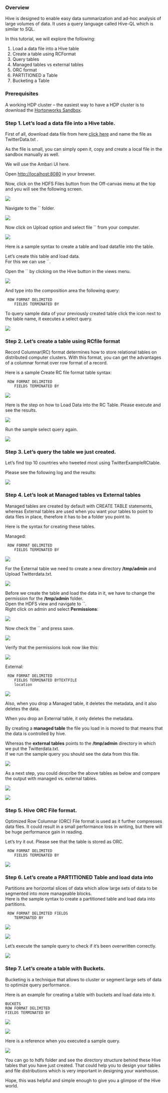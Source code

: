 ### [](#overview)Overview

Hive is designed to enable easy data summarization and ad-hoc analysis of large volumes of data. It uses a query language called Hive-QL which is similar to SQL.

In this tutorial, we will explore the following:

1.  Load a data file into a Hive table
2.  Create a table using RCFormat
3.  Query tables
4.  Managed tables vs external tables
5.  ORC format
6.  PARTITIONED a Table
7.  Bucketing a Table

### [](#prerequisites)Prerequisites

A working HDP cluster – the easiest way to have a HDP cluster is to download the [Hortonworks Sandbox](http://hortonworks.com/sandbox).

### [](#step-1-lets-load-a-data-file-into-a-hive-table)Step 1\. Let’s load a data file into a Hive table.

First of all, download data file from here [click here](http://hortonassets.s3.amazonaws.com/tutorial/hive/Twitterdata.txt) and name the file as TwitterData.txt .

As the file is small, you can simply open it, copy and create a local file in the sandbox manually as well.

We will use the Ambari UI here.

Open [http://localhost:8080](http://localhost:8080) in your browser.

Now, click on the HDFS Files button from the Off-canvas menu at the top and you will see the following screen.

![](../../../assets/using-hive-for-data-analysis/68747470733a2f22f7777772e676f6f676c6564726976652e636f6d2f686f73742f30427a686c4f79776e4f707138616d30314d6d52695a444a714e6b453f7261773d74727565.png?dl=1)

Navigate to the `` folder.

![](../../../assets/using-hive-for-data-analysis/68747470733a2f24f7777772e676f6f676c6564726976652e636f6d2f686f73742f30427a686c4f79776e4f7071384d30524957554a5a543168786155303f7261773d74727565.png?dl=1)

Now click on Upload option and select file `` from your computer.

![](../../../assets/using-hive-for-data-analysis/68747470733a2f2f7777772e676f6f676c6564726976652e636f6d2f686f73742f30427a686c4f79776e4f70713853454a5a636e453158334e46646a413f7261773d74727565.png?dl=1)

Here is a sample syntax to create a table and load datafile into the table.

Let’s create this table and load data.  
For this we can use ``.

Open the `` by clicking on the Hive button in the views menu.

![](../../../assets/using-hive-for-data-analysis/68747470733a2f2f7777772e676f6f676c6564726976652e636f6d2f686f73742f30427a686c4f79776e4f70713853454a5a636e453158334e46646a413f7261773d74727565.png?dl=1)

And type into the composition area the following query:

     ROW FORMAT DELIMITED
        FIELDS TERMINATED BY


To query sample data of your previously created table click the icon next to the table name, it executes a select query.

![](../../../assets/using-hive-for-data-analysis/68747470733a2f2f7777772e676f6f676c6564726976652e636f6d2f686f73742f30427a686c4f79776e4f70713858305a56556e68435555524e6447633f7261773d74727565.png?dl=1)

### [](#step-2-lets-create-a-table-using-rcfile-format)Step 2\. Let’s create a table using RCfile format

Record Columnar(RC) format determines how to store relational tables on distributed computer clusters. With this format, you can get the advantages of a columnar format over row format of a record.

Here is a sample Create RC file format table syntax:

     ROW FORMAT DELIMITED
        FIELDS TERMINATED BY

![](../../../assets/using-hive-for-data-analysis/68747470733a2f2f7777772e676f6f676c6564726976652e636f6d2f686f73742f30427a686c4f79776e4f707138546b4e4d525864544e446842646b553f7261773d74727565.png?dl=1)

Here is the step on how to Load Data into the RC Table. Please execute and see the results.


![](../../../assets/using-hive-for-data-analysis/68747470733a2f2f7777772e676f6f676c6564726976652e636f6d2f686f73742f30427a686c4f79776e4f70713862585a576131394b4d45524a4f44513f7261773d74727565.png?dl=1)

Run the sample select query again.

![](../../../assets/using-hive-for-data-analysis/68747470733a2f2f7777772e676f6f676c6564726976652e636f6d2f686f73742f30427a686c4f79776e4f707138635535315a46684e61556731617a413f7261773d74727565.png?dl=1)

### [](#step-3-lets-query-the-table-we-just-created)Step 3\. Let’s query the table we just created.

Let’s find top 10 countries who tweeted most using TwitterExampleRCtable.


Please see the following log and the results:

![](../../../assets/using-hive-for-data-analysis/68747470733a2f2f7777772e676f6f676c6564726976652e636f6d2f686f73742f30427a686c4f79776e4f707138536b6452536b737856555a335a7a673f7261773d74727565.png?dl=1)

### [](#step-4-lets-look-at-managed-tables-vs-external-tables)Step 4\. Let’s look at Managed tables vs External tables

Managed tables are created by default with CREATE TABLE statements, whereas External tables are used when you want your tables to point to data files in place, therefore it has to be a folder you point to.

Here is the syntax for creating these tables.

Managed:

     ROW FORMAT DELIMITED
        FIELDS TERMINATED BY

![](../../../assets/using-hive-for-data-analysis/68747470733a2f2f7777772e676f6f676c6564726976652e636f6d2f686f73742f30427a686c4f79776e4f70713854466c3564323534516b6c4e5958633f7261773d74727565.png?dl=1)

For the External table we need to create a new directory **/tmp/admin** and Upload Twitterdata.txt.

![](../../../assets/using-hive-for-data-analysis/68747470733a2f2f7777772e676f6f676c6564726976652e636f6d2f686f73742f30427a686c4f79776e4f70713859555a6a574331664e6d4e42646d4d3f7261773d74727565.png?dl=1)

Before we create the table and load the data in it, we have to change the permission for the **/tmp/admin** folder.  
Open the HDFS view and navigate to ``.  
Right click on admin and select **Permissions**:

![](../../../assets/using-hive-for-data-analysis/68747470733a2f2f77767772e676f6f676c6564726976652e636f6d2f686f73742f30427a686c4f79776e4f7071385331464f5133567a526a52716558633f7261773d74727565.png?dl=1)

Now check the `` and press save.

![](../../../assets/using-hive-for-data-analysis/68747470733a2f2f7777772e676f6f676c6564726976652e636f6d2f686f73742f30427a686c4f79776e4f7071384d33557a4e693171636e426a516d633f7261773d74727565.png?dl=1)

Verify that the permissions look now like this:

![](../../../assets/using-hive-for-data-analysis/68747470733a2f2f77477772e676f6f676c6564726976652e636f6d2f686f73742f30427a686c4f79776e4f70713854475a716345395252316876596d633f7261773d74727565.png?dl=1)

External:

     ROW FORMAT DELIMITED
        FIELDS TERMINATED BYTEXTFILE
        location

![](../../../assets/using-hive-for-data-analysis/68747470733a2f2f7777772e676f6f676c6564726976652e636f6d2f686f73742f30427a686c4f79776e4f7071384d7a466e5a6b5a33516e686e52306b3f7261773d74727565.png?dl=1)

Also, when you drop a Managed table, it deletes the metadata, and it also deletes the data.

When you drop an External table, it only deletes the metadata.

By creating a **managed table** the file you load in is moved to that means that the data is controlled by hive.

Whereas the **external tables** points to the **/tmp/admin** directory in which we put the Twitterdata.txt.  
If we run the sample query you should see the data from this file.

![](../../../assets/using-hive-for-data-analysis/68747470733a2f2f7777772e676f6f676c6564726976652e636f6d2f686f73742f30427a686c4f79776e4f70713854545574524652505544457a4d55453f7261773d74727565.png?dl=1)

As a next step, you could describe the above tables as below and compare the output with managed vs. external tables.


![](../../../assets/using-hive-for-data-analysis/68747470733a2f2f7777772e676f6f676c6564726976652e636f6d2f686f73742f30427a686c4f79776e4f70713854545574524652505544457a4d55453f7261773d74727565.png?dl=1)


![](../../../assets/using-hive-for-data-analysis/68747470733a2f2f7777772e676f6f676c6564726976652e636f6d2f686f73742f30427a686c4f79776e4f70713856554a3263444653593039745231553f7261773d74727565.png?dl=1)

### [](#step-5-hive-orc-file-format)Step 5\. Hive ORC File format.

Optimized Row Columnar (ORC) File format is used as it further compresses data files. It could result in a small performance loss in writing, but there will be huge performance gain in reading.

Let’s try it out. Please see that the table is stored as ORC.

     ROW FORMAT DELIMITED
        FIELDS TERMINATED BY

![](../../../assets/using-hive-for-data-analysis/68747470733a2f2f7777772e676f6f676c6564726976652e636f6d2f686f73742f30427a686c4f79776e4f7071384c586c68636e426864554a494e55453f7261773d74727565.png?dl=1)

### [](#step-6-lets-create-a-partitioned-table-and-load-data-into)Step 6\. Let’s create a PARTITIONED Table and load data into

Partitions are horizontal slices of data which allow large sets of data to be segmented into more manageable blocks.  
Here is the sample syntax to create a partitioned table and load data into partitions.

     ROW FORMAT DELIMITED FIELDS 
        TERMINATED BY

![](../../../assets/using-hive-for-data-analysis/68747470733a2f2f7777772e676f6f676c6564726976652e636f6d2f686f73742f30427a686c4f79776e4f7071384e6d6c3656486c51526d685164566b3f7261773d74727565.png?dl=1)

![](../../../assets/using-hive-for-data-analysis/68747470733a2f2f7777772e676f6f676c6564726976652e636f6d2f686f73742f30427a686c4f79776e4f70713861456c7a4e304e6a566d704751556b3f7261773d74727565.png?dl=1)

Let’s execute the sample query to check if it’s been overwritten correctly.

![](../../../assets/using-hive-for-data-analysis/68747470733a2f2f7777772e676f6f676c6564726976652e636f6d2f686f73742f30427a686c4f79776e4f7071386156466a63474e4c576c684f617a673f7261773d74727565.png?dl=1)

### [](#step-7-lets-create-a-table-with-buckets)Step 7\. Let’s create a table with Buckets.

Bucketing is a technique that allows to cluster or segment large sets of data to optimize query performance.

Here is an example for creating a table with buckets and load data into it.



    BUCKETS
    ROW FORMAT DELIMITED
    FIELDS TERMINATED BY



![](../../../assets/using-hive-for-data-analysis/68747470733a2f2f7777772e676f6f676c6564726976652e636f6d2f686f73742f30427a686c4f79776e4f707138516a4e466347394664305a325544413f7261773d74727565.png?dl=1)


![](../../../assets/using-hive-for-data-analysis/68747470733a2f2f7777772e676f6f676c6564726976652e636f6d2f686f73742f30427a686c4f79776e4f707138613039444f5870554c5745744d6b453f7261773d74727565.png?dl=1)

Here is a reference when you executed a sample query.

![](../../../assets/using-hive-for-data-analysis/68747470733a2f2f7777772e676f6f676c6564726976652e636f6d2f686f73742f30427a686c4f79776e4f70713862477866516a5679646c4e4b6457633f7261773d74727565.png?dl=1)

You can go to hdfs folder and see the directory structure behind these Hive tables that you have just created. That could help you to design your tables and file distributions which is very important in designing your warehouse.

Hope, this was helpful and simple enough to give you a glimpse of the Hive world.  

